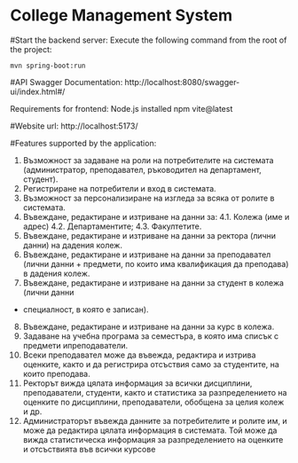 # College Management System

#Start the backend server:
Execute the following command from the root of the project:

    mvn spring-boot:run

#API Swagger Documentation:
http://localhost:8080/swagger-ui/index.html#/

Requirements for frontend:
Node.js installed
npm vite@latest

#Website url: http://localhost:5173/

#Features supported by the application:
1. Възможност за задаване на роли на потребителите на системата (администратор,
   преподавател, ръководител на департамент, студент).
2. Регистриране на потребители и вход в системата.
3. Възможност за персонализиране на изгледа за всяка от ролите в системата.
4. Въвеждане, редактиране и изтриване на данни за:
   4.1. Колежа (име и адрес)
   4.2. Департаментите;
   4.3. Факултетите.
5. Въвеждане, редактиране и изтриване на данни за ректора (лични данни) на
   дадения колеж.
6. Въвеждане, редактиране и изтриване на данни за преподавател (лични данни +
   предмети, по които има квалификация да преподава) в дадения колеж.
7. Въвеждане, редактиране и изтриване на данни за студент в колежа (лични данни
+ специалност, в която е записан).
8. Въвеждане, редактиране и изтриване на данни за курс в колежа.
9. Задаване на учебна програма за семестъра, в която има списък с предмети ипреподаватели.
10. Всеки преподавател може да въвежда, редактира и изтрива оценките, както и да
    регистрира отсъствия само за студентите, на които преподава.
11. Ректорът вижда цялата информация за всички дисциплини, преподаватели,
    студенти, както и статистика за разпределението на оценките по дисциплини,
    преподаватели, обобщена за целия колеж и др.
12. Администраторът въвежда данните за потребителите и ролите им, и може да
    редактира цялата информация в системата. Той може да вижда статистическа
    информация за разпределението на оценките и отсъствията във всички курсове